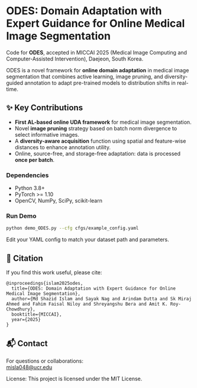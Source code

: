 # ODES: Domain Adaptation with Expert Guidance for Online Medical Image Segmentation

Code for **ODES**, accepted in MICCAI 2025 (Medical Image Computing and Computer-Assisted Intervention), Daejeon, South Korea.

ODES is a novel framework for **online domain adaptation** in medical image segmentation that combines active learning, image pruning, and diversity-guided annotation to adapt pre-trained models to distribution shifts in real-time.

## ✨ Key Contributions

- **First AL-based online UDA framework** for medical image segmentation.
- Novel **image pruning** strategy based on batch norm divergence to select informative images.
- A **diversity-aware acquisition** function using spatial and feature-wise distances to enhance annotation utility.
- Online, source-free, and storage-free adaptation: data is processed **once per batch**.



### Dependencies

- Python 3.8+
- PyTorch >= 1.10
- OpenCV, NumPy, SciPy, scikit-learn


### Run Demo

```bash
python demo_ODES.py --cfg cfgs/example_config.yaml
```

Edit your YAML config to match your dataset path and parameters.



## 🧪 Citation

If you find this work useful, please cite:

```
@inproceedings{islam2025odes,
  title={ODES: Domain Adaptation with Expert Guidance for Online Medical Image Segmentation},
  author={Md Shazid Islam and Sayak Nag and Arindam Dutta and Sk Miraj Ahmed and Fahim Faisal Niloy and Shreyangshu Bera and Amit K. Roy-Chowdhury},
  booktitle={MICCAI},
  year={2025}
}
```


## 📬 Contact

For questions or collaborations:  
[misla048@ucr.edu](mailto:misla048@ucr.edu)

License: This project is licensed under the MIT License.